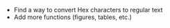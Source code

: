 - Find a way to convert Hex characters to regular text
- Add more functions (figures, tables, etc.)
